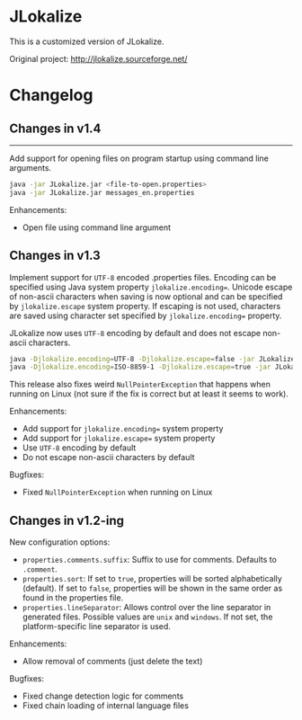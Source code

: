 # JLokalize

This is a customized version of JLokalize.

Original project: http://jlokalize.sourceforge.net/

# Changelog

## Changes in v1.4
----------------

Add support for opening files on program startup using command line arguments.
```bash
java -jar JLokalize.jar <file-to-open.properties>
java -jar JLokalize.jar messages_en.properties
```

Enhancements:

- Open file using command line argument

## Changes in v1.3

Implement support for `UTF-8` encoded .properties files. Encoding can be specified using Java system property `jlokalize.encoding=`. Unicode escape of non-ascii characters when saving is now optional and can be specified by `jlokalize.escape` system property. If escaping is not used, characters are saved using character set specified by `jlokalize.encoding=` property.

JLokalize now uses `UTF-8` encoding by default and does not escape non-ascii characters.

```bash
java -Djlokalize.encoding=UTF-8 -Djlokalize.escape=false -jar JLokalize.jar
java -Djlokalize.encoding=ISO-8859-1 -Djlokalize.escape=true -jar JLokalize.jar
```

This release also fixes weird `NullPointerException` that happens when running on Linux (not sure if the fix is correct but at least it seems to work).

Enhancements:

- Add support for `jlokalize.encoding=` system property
- Add support for `jlokalize.escape=` system property
- Use `UTF-8` encoding by default
- Do not escape non-ascii characters by default

Bugfixes:

- Fixed `NullPointerException` when running on Linux

## Changes in v1.2-ing

New configuration options:

- `properties.comments.suffix`: Suffix to use for comments. Defaults to `.comment`.
- `properties.sort`: If set to `true`, properties will be sorted alphabetically (default). If set to `false`, properties will be shown in the same order as found in the properties file.
- `properties.lineSeparator`: Allows control over the line separator in generated files. Possible values are `unix` and `windows`. If not set, the platform-specific line separator is used.

Enhancements:

- Allow removal of comments (just delete the text)

Bugfixes:

- Fixed change detection logic for comments
- Fixed chain loading of internal language files

